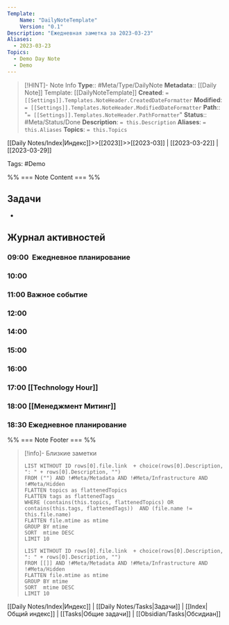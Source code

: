 ```yaml
---
Template:
    Name: "DailyNoteTemplate"
    Version: "0.1"
Description: "Ежедневная заметка за 2023-03-23"
Aliases:
  - 2023-03-23
Topics:
  - Demo Day Note
  - Demo
---
```

>[!HINT]- Note Info
>**Type**:: #Meta/Type/DailyNote 
>**Metadata**:: [[Daily Note]] 
>Template: [[DailyNoteTemplate]]
>**Created**: `= [[Settings]].Templates.NoteHeader.CreatedDateFormatter` 
>**Modified**:  `= [[Settings]].Templates.NoteHeader.ModifiedDateFormatter` 
>**Path**:: "`= [[Settings]].Templates.NoteHeader.PathFormatter`"
>**Status**:: #Meta/Status/Done 
>**Description**: `= this.Description`
>**Aliases**: `= this.Aliases`
>**Topics**: `= this.Topics`

[[Daily Notes/Index|Индекс]]>>[[2023]]>>[[2023-03]] | [[2023-03-22]] | [[2023-03-29]]

Tags: #Demo

%% === Note Content === %%
## Задачи
-  

## Журнал активностей
### 09:00  Ежедневное планирование
### 10:00
### 11:00 Важное событие
### 12:00 
### 14:00
### 15:00
### 16:00
### 17:00 [[Technology Hour]]
### 18:00 [[Менеджмент Митинг]]
### 18:30 Ежедневное планирование

%% === Note Footer === %%
>[!info]- Близкие заметки 
> ```dataview
> LIST WITHOUT ID rows[0].file.link  + choice(rows[0].Description, ": " + rows[0].Description, "")
> FROM ("") AND !#Meta/Metadata AND !#Meta/Infrastructure AND !#Meta/Hidden
> FLATTEN topics as flattenedTopics
> FLATTEN tags as flattenedTags
> WHERE (contains(this.topics, flattenedTopics) OR contains(this.tags, flattenedTags))  AND (file.name != this.file.name)
> FLATTEN file.mtime as mtime
> GROUP BY mtime
> SORT  mtime DESC
> LIMIT 10 
> ```
> ```dataview
> LIST WITHOUT ID rows[0].file.link  + choice(rows[0].Description, ": " + rows[0].Description, "")
> FROM [[]] AND !#Meta/Metadata AND !#Meta/Infrastructure AND !#Meta/Hidden
> FLATTEN file.mtime as mtime
> GROUP BY mtime
> SORT  mtime DESC
> LIMIT 10 
> ```

[[Daily Notes/Index|Индекс]] | [[Daily Notes/Tasks|Задачи]] | [[Index|Общий индекс]] | [[Tasks|Общие задачи]] | [[Obsidian/Tasks|Обсидиан]]
